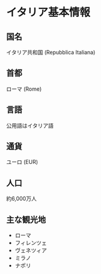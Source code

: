 # イタリア基本情報

## 国名
イタリア共和国 (Repubblica Italiana)

## 首都
ローマ (Rome)

## 言語
公用語はイタリア語

## 通貨
ユーロ (EUR)

## 人口
約6,000万人

## 主な観光地
- ローマ
- フィレンツェ
- ヴェネツィア
- ミラノ
- ナポリ
